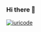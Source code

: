 ### Hi there 👋

<!--
**zackdaoudiii/zackdaoudiii** is a ✨ _special_ ✨ repository because its `README.md` (this file) appears on your GitHub profile.

Here are some ideas to get you started:

- 🔭 I’m currently working on ...
- 🌱 I’m currently learning ...
- 👯 I’m looking to collaborate on ...
- 🤔 I’m looking for help with ...
- 💬 Ask me about ...
- 📫 How to reach me: ...
- 😄 Pronouns: ...
- ⚡ Fun fact: ...
-->
[![iuricode](https://github-readme-stats.vercel.app/api/top-langs/?username=iuricode&hide=html&layout=compact&theme=default)](https://github.com/iuricode/)
